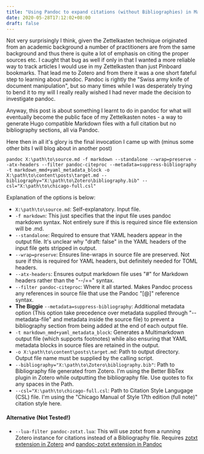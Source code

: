 ```yaml
---
title: "Using Pandoc to expand citations (without Bibliographies) in Markdown"
date: 2020-05-28T17:12:02+08:00
draft: false
---
```


Not very surprisingly I think, given the Zettelkasten technique originated from an academic background a number of practitioners are from the same background and thus there is quite a lot of emphasis on citing the proper sources etc. I caught that bug as well if only in that I wanted a more reliable way to track articles I would use in my Zettelkasten than just Pinboard bookmarks. That lead me to Zotero and from there it was a one short fateful step to learning about pandoc. Pandoc is rightly the "Swiss army knife of document manipulation", but so many times while I was desperately trying to bend it to my will I really really wished I had never made the decision to investigate pandoc.

Anyway, this post is about something I learnt to do in pandoc for what will eventually become the public face of my Zettelkasten notes - a way to generate Hugo compatible Markdown files with a full citation but no bibliography sections, all via Pandoc.

Here then in all it's glory is the final invocation I came up with (minus some other bits I will blog about in another post)

```shell
pandoc X:\path\to\source.md -f markdown --standalone --wrap=preserve --atx-headers --filter pandoc-citeproc --metadata=suppress-bibliography -t markdown_mmd+yaml_metadata_block -o X:\path\to\content\posts\target.md --bibliography="X:\path\to\Zotero\bibliography.bib" --csl="X:\path\to\chicago-full.csl"

```

Explanation of the options is below:

* ```X:\path\to\source.md```: Self-explanatory. Input file.
* ```-f markdown```: This just specifies that the input file uses pandoc markdown syntax. Not entirely sure if this is required since file extension will be .md.
* ```--standalone```: Required to ensure that YAML headers appear in the output file. It's unclear why "draft: false" in the YAML headers of the input file gets stripped in output.
* ```--wrap=preserve```: Ensures line-wraps in source file are preserved. Not sure if this is required for YAML headers, but definitely needed for TOML headers.
* ```--atx-headers```: Ensures output markdown file uses "#" for Markdown headers rather than the "--/==" syntax.
* ```--filter pandoc-citeproc```: Where it all started. Makes Pandoc process any references in source file that use the Pandoc "[@]" reference syntax.
* **The Biggie** ```--metadata=suppress-bibliography```: Additional metadata option (This option take precedence over metadata supplied through "--metadata-file" and metadata inside the source file) to prevent a bibliography section from being added at the end of each output file.
* ```-t markdown_mmd+yaml_metadata_block```: Generates a Multimarkdown output file (which supports footnotes) while also ensuring that YAML metadata blocks in source files are retained in the output.
* ```-o X:\path\to\content\posts\target.md```: Path to output directory. Output file name must be supplied by the calling script.
* ```--bibliography="X:\path\to\Zotero\bibliography.bib"```: Path to Bibliography file generated from Zotero. I'm using the Better BibTex plugin in Zotero while outputting the bibliography file. Use quotes to fix any spaces in the Path.
* ```--csl="X:\path\to\chicago-full.csl```: Path to Citation Style Langugage (CSL) file. I'm using the "Chicago Manual of Style 17th edition (full note)" citation style here.

#### Alternative (Not Tested!)

* ```--lua-filter pandoc-zotxt.lua```: This will use zotxt from a running Zotero instance for citations instead of a Bibliography file. Requires [zotxt extension in Zotero](https://github.com/egh/zotxt) and [pandoc-zotxt extension in Pandoc](https://github.com/odkr/pandoc-zotxt.lua)
